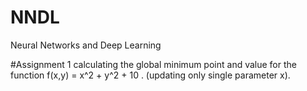 # NNDL
Neural Networks and Deep Learning

#Assignment 1
calculating the global minimum point and value for the function f(x,y) = x^2 + y^2 + 10 . (updating only single parameter x).
